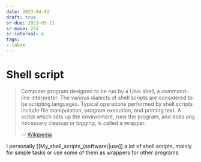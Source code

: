```yaml
---
date: 2023-04-02
draft: true
sr-due: 2023-05-21
sr-ease: 272
sr-interval: 4
tags:
- inbox
---
```


# Shell script

> Computer program designed to be run by a Unix shell, a command-line
> interpreter. The various dialects of shell scripts are considered to be
> scripting languages. Typical operations performed by shell scripts include
> file manipulation, program execution, and printing text. A script which sets
> up the environment, runs the program, and does any necessary cleanup or
> logging, is called a wrapper.
>
> -- [Wikipedia](https://en.wikipedia.org/wiki/Shell_script)

I personally [[My_shell_scripts_(software)|use]] a lot of shell scripts, mainly for simple
tasks or use some of them as wrappers for other programs.